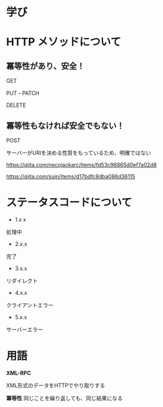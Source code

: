 # 学び

# HTTP メソッドについて

## 冪等性があり、安全！
GET

PUT・PATCH

DELETE

## 冪等性もなければ安全でもない！

POST

サーバーがURIを決める性質をもっているため、明確ではない

https://qiita.com/necojackarc/items/fd53c96865d0ef7a02d8

https://qiita.com/suin/items/d17bdfc8dba086d36115


# ステータスコードについて

- 1.x x

処理中

- 2.x.x

完了

- 3.x.x

リダイレクト

- 4.x.x

クライアントエラー

- 5.x.x

サーバーエラー







# 用語

**XML-RPC**

XML形式のデータをHTTPでやり取りする

**冪等性**
同じことを繰り返しても、同じ結果になる
